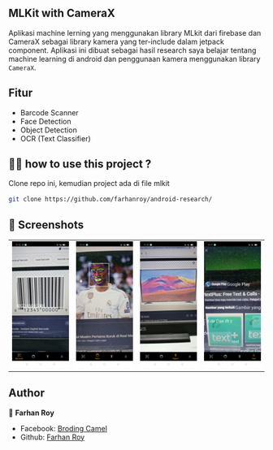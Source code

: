 ## MLKit with CameraX

Aplikasi machine lerning yang menggunakan library MLkit dari firebase dan CameraX sebagai library kamera yang ter-include dalam jetpack component. Aplikasi ini dibuat sebagai hasil research saya belajar tentang machine learning di android dan penggunaan kamera menggunakan library ``CameraX``.

## Fitur
- Barcode Scanner
- Face Detection
- Object Detection
- OCR (Text Classifier)


## ☝🏼 how to use this project ?

Clone repo ini, kemudian project ada di file mlkit
```bash
git clone https://github.com/farhanroy/android-research/
```
## 📱 Screenshots

<table>
      <tr>
        <td>
          <img src="./screenshot/Screenshot_2021-01-06-11-12-14-68.jpg" width="250"> 
        </td>
        <td>
          <img src="./screenshot/Screenshot_2021-01-06-11-11-54-72.jpg" width="250"> 
        </td>
        <td>
           <img src="./screenshot/Screenshot_2021-01-06-11-13-42-74.jpg" width="250"> 
        </td>
        <td>
           <img src="./screenshot/Screenshot_2021-01-06-11-11-32-40.jpg" width="250"> 
        </td>
      </tr>
    </table>


## Author

👤 **Farhan Roy**

- Facebook: [Broding Camel](https://web.facebook.com/farhansekargadung)
- Github: [Farhan Roy](https://github.com/farhanroy)

